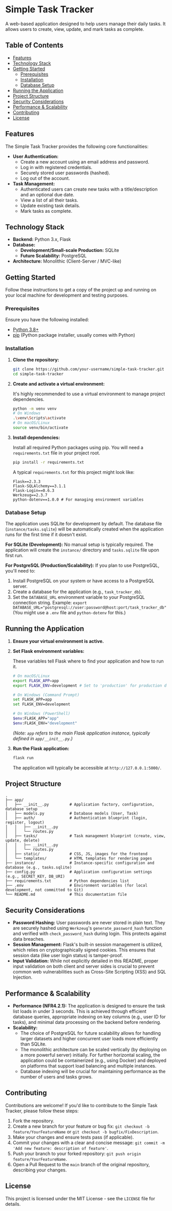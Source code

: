 # Simple Task Tracker

A web-based application designed to help users manage their daily tasks. It allows users to create, view, update, and mark tasks as complete.

## Table of Contents

-   [Features](#features)
-   [Technology Stack](#technology-stack)
-   [Getting Started](#getting-started)
    -   [Prerequisites](#prerequisites)
    -   [Installation](#installation)
    -   [Database Setup](#database-setup)
-   [Running the Application](#running-the-application)
-   [Project Structure](#project-structure)
-   [Security Considerations](#security-considerations)
-   [Performance & Scalability](#performance--scalability)
-   [Contributing](#contributing)
-   [License](#license)

## Features

The Simple Task Tracker provides the following core functionalities:

-   **User Authentication:**
    -   Create a new account using an email address and password.
    -   Log in with registered credentials.
    -   Securely stored user passwords (hashed).
    -   Log out of the account.
-   **Task Management:**
    -   Authenticated users can create new tasks with a title/description and an optional due date.
    -   View a list of all their tasks.
    -   Update existing task details.
    -   Mark tasks as complete.

## Technology Stack

-   **Backend:** Python 3.x, Flask
-   **Database:**
    -   **Development/Small-scale Production:** SQLite
    -   **Future Scalability:** PostgreSQL
-   **Architecture:** Monolithic (Client-Server / MVC-like)

## Getting Started

Follow these instructions to get a copy of the project up and running on your local machine for development and testing purposes.

### Prerequisites

Ensure you have the following installed:

-   [Python 3.8+](https://www.python.org/downloads/)
-   [pip](https://pip.pypa.io/en/stable/installation/) (Python package installer, usually comes with Python)

### Installation

1.  **Clone the repository:**

    ```bash
    git clone https://github.com/your-username/simple-task-tracker.git
    cd simple-task-tracker
    ```

2.  **Create and activate a virtual environment:**

    It's highly recommended to use a virtual environment to manage project dependencies.

    ```bash
    python -m venv venv
    # On Windows
    .\venv\Scripts\activate
    # On macOS/Linux
    source venv/bin/activate
    ```

3.  **Install dependencies:**

    Install all required Python packages using pip. You will need a `requirements.txt` file in your project root.

    ```bash
    pip install -r requirements.txt
    ```

    A typical `requirements.txt` for this project might look like:
    ```
    Flask==2.3.3
    Flask-SQLAlchemy==3.1.1
    Flask-Login==0.6.3
    Werkzeug==2.3.7
    python-dotenv==1.0.0 # For managing environment variables
    ```

### Database Setup

The application uses SQLite for development by default. The database file (`instance/tasks.sqlite`) will be automatically created when the application runs for the first time if it doesn't exist.

**For SQLite (Development):**
No manual setup is typically required. The application will create the `instance/` directory and `tasks.sqlite` file upon first run.

**For PostgreSQL (Production/Scalability):**
If you plan to use PostgreSQL, you'll need to:
1.  Install PostgreSQL on your system or have access to a PostgreSQL server.
2.  Create a database for the application (e.g., `task_tracker_db`).
3.  Set the `DATABASE_URL` environment variable to your PostgreSQL connection string.
    Example: `export DATABASE_URL="postgresql://user:password@host:port/task_tracker_db"`
    (You might use a `.env` file and `python-dotenv` for this.)

## Running the Application

1.  **Ensure your virtual environment is active.**

2.  **Set Flask environment variables:**

    These variables tell Flask where to find your application and how to run it.

    ```bash
    # On macOS/Linux
    export FLASK_APP=app
    export FLASK_ENV=development # Set to 'production' for production deployment
    
    # On Windows (Command Prompt)
    set FLASK_APP=app
    set FLASK_ENV=development
    
    # On Windows (PowerShell)
    $env:FLASK_APP="app"
    $env:FLASK_ENV="development"
    ```

    *(Note: `app` refers to the main Flask application instance, typically defined in `app/__init__.py`.)*

3.  **Run the Flask application:**

    ```bash
    flask run
    ```

    The application will typically be accessible at `http://127.0.0.1:5000/`.

## Project Structure

```
.
├── app/
│   ├── __init__.py         # Application factory, configuration, database setup
│   ├── models.py           # Database models (User, Task)
│   ├── auth/               # Authentication blueprint (login, register, logout)
│   │   ├── __init__.py
│   │   └── routes.py
│   ├── tasks/              # Task management blueprint (create, view, update, delete)
│   │   ├── __init__.py
│   │   └── routes.py
│   ├── static/             # CSS, JS, images for the frontend
│   └── templates/          # HTML templates for rendering pages
├── instance/               # Instance-specific configuration and database (e.g., tasks.sqlite)
├── config.py               # Application configuration settings (e.g., SECRET_KEY, DB_URI)
├── requirements.txt        # Python dependencies list
├── .env                    # Environment variables (for local development, not committed to Git)
└── README.md               # This documentation file
```

## Security Considerations

-   **Password Hashing:** User passwords are never stored in plain text. They are securely hashed using `Werkzeug`'s `generate_password_hash` function and verified with `check_password_hash` during login. This protects against data breaches.
-   **Session Management:** Flask's built-in session management is utilized, which relies on cryptographically signed cookies. This ensures that session data (like user login status) is tamper-proof.
-   **Input Validation:** While not explicitly detailed in this README, proper input validation on both client and server sides is crucial to prevent common web vulnerabilities such as Cross-Site Scripting (XSS) and SQL Injection.

## Performance & Scalability

-   **Performance (NFR4.2.1):** The application is designed to ensure the task list loads in under 3 seconds. This is achieved through efficient database queries, appropriate indexing on key columns (e.g., user ID for tasks), and minimal data processing on the backend before rendering.
-   **Scalability:**
    -   The choice of PostgreSQL for future scalability allows for handling larger datasets and higher concurrent user loads more efficiently than SQLite.
    -   The monolithic architecture can be scaled vertically (by deploying on a more powerful server) initially. For further horizontal scaling, the application could be containerized (e.g., using Docker) and deployed on platforms that support load balancing and multiple instances.
    -   Database indexing will be crucial for maintaining performance as the number of users and tasks grows.

## Contributing

Contributions are welcome! If you'd like to contribute to the Simple Task Tracker, please follow these steps:

1.  Fork the repository.
2.  Create a new branch for your feature or bug fix: `git checkout -b feature/YourFeatureName` or `git checkout -b bugfix/FixDescription`.
3.  Make your changes and ensure tests pass (if applicable).
4.  Commit your changes with a clear and concise message: `git commit -m 'Add new feature: description of feature'`.
5.  Push your branch to your forked repository: `git push origin feature/YourFeatureName`.
6.  Open a Pull Request to the `main` branch of the original repository, describing your changes.

## License

This project is licensed under the MIT License - see the `LICENSE` file for details.